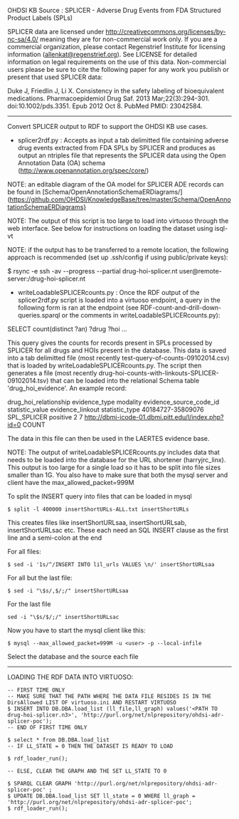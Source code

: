 OHDSI KB Source : SPLICER - Adverse Drug Events from FDA Structured Product Labels (SPLs)

SPLICER data are licensed under http://creativecommons.org/licenses/by-nc-sa/4.0/ meaning they are for non-commercial work only. If you are a commercial organization, please contact Regenstrief Institute for licensing information (allenkat@regenstrief.org). See LICENSE for detailed information on legal requirements on the use of this data. Non-commercial users please be sure to cite the following paper for any work you publish or present that used SPLICER data:

Duke J, Friedlin J, Li X. Consistency in the safety labeling of bioequivalent medications. Pharmacoepidemiol Drug Saf. 2013 Mar;22(3):294-301. doi:10.1002/pds.3351. Epub 2012 Oct 8. PubMed PMID: 23042584.

------------------------------------------------------------
Convert SPLICER output to RDF to support the OHDSI KB use cases.

- splicer2rdf.py : Accepts as input a tab delimitted file containing
  adverse drug events extracted from FDA SPLs by SPLICER and produces
  as output an ntriples file that represents the SPLICER data using
  the Open Annotation Data (OA) schema
  (http://www.openannotation.org/spec/core/)

NOTE: an editable diagram of the OA model for SPLICER ADE records can
be found in [Schema/OpenAnnotationSchemaERDiagrams/](https://github.com/OHDSI/KnowledgeBase/tree/master/Schema/OpenAnnotationSchemaERDiagrams}

NOTE: The output of this script is too large to load into virtuoso
through the web interface. See below for instructions on loading the
dataset using isql-vt

NOTE: if the output has to be transferred to a remote location, the
following approach is recommended (set up .ssh/config if using public/private keys): 

$ rsync -e ssh -av --progress --partial drug-hoi-splicer.nt  user@remote-server:<destination folder>/drug-hoi-splicer.nt

- writeLoadableSPLICERcounts.py : Once the RDF output of the
splicer2rdf.py script is loaded into a virtuoso endpoint, a query in the
following form is ran at the endpoint (see
RDF-count-and-drill-down-queries.sparql or the comments in writeLoadableSPLICERcounts.py): 

SELECT count(distinct ?an) ?drug ?hoi
...

This query gives the counts for records present in SPLs processed by
SPLICER for all drugs and HOIs present in the database. This data is
saved into a tab delimitted file (most recently
test-query-of-counts-09102014.csv) that is loaded by
writeLoadableSPLICERcounts.py. The script then generates a file (most
recently drug-hoi-counts-with-linkouts-SPLICER-09102014.tsv) that can
be loaded into the relational Schema table 'drug_hoi_evidence'. An
example record:

drug_hoi_relationship	evidence_type	modality	evidence_source_code_id	statistic_value	evidence_linkout	statistic_type
40184727-35809076       SPL_SPLICER     positive        2       7       http://dbmi-icode-01.dbmi.pitt.edu/l/index.php?id=0     COUNT

The data in this file can then be used in the LAERTES evidence base.

NOTE: The output of writeLoadableSPLICERcounts.py includes data that
      needs to be loaded into the database for the URL shortener
      (harryjrc_linx). This output is too large for a single load so
      it has to be split into file sizes smaller than 1G. You also
      have to make sure that both the mysql server and client have the
      max_allowed_packet=999M

To split the INSERT query into files that can be loaded in mysql

```
$ split -l 400000 insertShortURLs-ALL.txt insertShortURLs
```

This creates files like insertShortURLsaa, insertShortURLsab, insertShortURLsac etc.
These each need an SQL INSERT clause as the first line and a semi-colon at the end

For all files:

```
$ sed -i '1s/^/INSERT INTO lil_urls VALUES \n/' insertShortURLsaa
```

For all but the last file:

```
$ sed -i "\$s/,$/;/" insertShortURLsaa
```

For the last file

```
sed -i "\$s/$/;/" insertShortURLsac
```

Now you have to start the mysql client like this:

```
$ mysql --max_allowed_packet=999M -u <user> -p --local-infile
```

Select the database and the source each file


------------------------------------------------------------

LOADING THE RDF DATA INTO VIRTUOSO:

```
-- FIRST TIME ONLY
-- MAKE SURE THAT THE PATH WHERE THE DATA FILE RESIDES IS IN THE DirsAllowed LIST OF virtuoso.ini AND RESTART VIRTUOSO
$ INSERT INTO DB.DBA.load_list (ll_file,ll_graph) values('<PATH TO drug-hoi-splicer.n3>', 'http://purl.org/net/nlprepository/ohdsi-adr-splicer-poc');
-- END OF FIRST TIME ONLY

$ select * from DB.DBA.load_list
-- IF LL_STATE = 0 THEN THE DATASET IS READY TO LOAD

$ rdf_loader_run();

-- ELSE, CLEAR THE GRAPH AND THE SET LL_STATE TO 0

$ SPARQL CLEAR GRAPH 'http://purl.org/net/nlprepository/ohdsi-adr-splicer-poc' ;
$ UPDATE DB.DBA.load_list SET ll_state = 0 WHERE ll_graph = 'http://purl.org/net/nlprepository/ohdsi-adr-splicer-poc';
$ rdf_loader_run();
```

